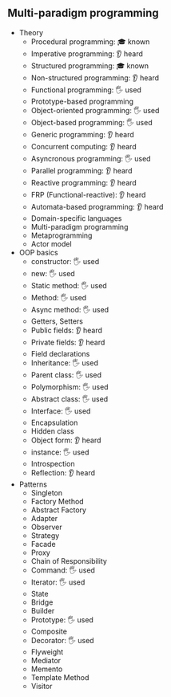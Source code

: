 ## Multi-paradigm programming

- Theory
  - Procedural programming: 🎓 known
  - Imperative programming: 👂 heard
  - Structured programming: 🎓 known
  - Non-structured programming: 👂 heard
  - Functional programming: 🖐️ used
  - Prototype-based programming
  - Object-oriented programming: 🖐️ used
  - Object-based programming: 🖐️ used
  - Generic programming: 👂 heard
  - Concurrent computing: 👂 heard
  - Asyncronous programming: 🖐️ used
  - Parallel programming: 👂 heard
  - Reactive programming: 👂 heard
  - FRP (Functional-reactive): 👂 heard
  - Automata-based programming: 👂 heard
  - Domain-specific languages
  - Multi-paradigm programming
  - Metaprogramming
  - Actor model
- OOP basics
  - constructor: 🖐️ used
  - new: 🖐️ used
  - Static method: 🖐️ used
  - Method: 🖐️ used
  - Async method: 🖐️ used
  - Getters, Setters
  - Public fields: 👂 heard
  - Private fields: 👂 heard
  - Field declarations
  - Inheritance: 🖐️ used
  - Parent class: 🖐️ used
  - Polymorphism: 🖐️ used
  - Abstract class: 🖐️ used
  - Interface: 🖐️ used
  - Encapsulation
  - Hidden class
  - Object form: 👂 heard
  - instance: 🖐️ used
  - Introspection
  - Reflection: 👂 heard
- Patterns
  - Singleton
  - Factory Method
  - Abstract Factory
  - Adapter
  - Observer
  - Strategy
  - Facade
  - Proxy
  - Chain of Responsibility
  - Command: 🖐️ used
  - Iterator: 🖐️ used
  - State
  - Bridge
  - Builder
  - Prototype: 🖐️ used
  - Composite
  - Decorator: 🖐️ used
  - Flyweight
  - Mediator
  - Memento
  - Template Method
  - Visitor
